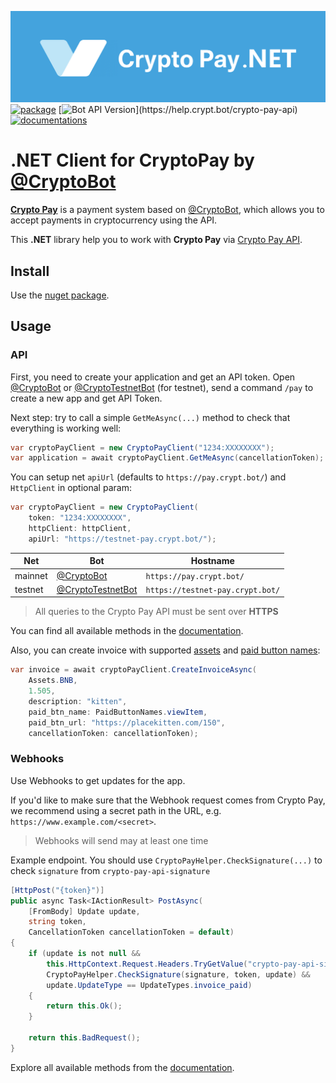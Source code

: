 ![CryptoPay](/header.png)
[![package](https://img.shields.io/nuget/vpre/CryptoPay.svg?label=CryptoPay%20Package&style=flat-square)](https://www.nuget.org/packages/CryptoPay)
[![Bot API Version](https://img.shields.io/badge/CryptoPay%20API-1.1.1%20(July%2026,%202022)-f36caf.svg?style=flat-square)](https://help.crypt.bot/crypto-pay-api)
[![documentations](https://img.shields.io/badge/Documentations-Book-Green.svg?style=flat-square)](https://help.crypt.bot/crypto-pay-api)
# .NET Client for CryptoPay by [@CryptoBot](https://t.me/CryptoBot)

**[Crypto Pay](https://t.me/CryptoBot/?start=pay)** is a payment system based on [@CryptoBot](https://t.me/CryptoBot), which allows you to accept payments in cryptocurrency using the API.

This **.NET** library help you to work with **Crypto Pay** via [Crypto Pay API](https://help.crypt.bot/crypto-pay-api).

## Install

Use the [nuget package](https://www.nuget.org/packages/CryptoPay/).

## Usage

### API

First, you need to create your application and get an API token. Open [@CryptoBot](https://t.me/CryptoBot?start=pay) or [@CryptoTestnetBot](https://t.me/CryptoTestnetBot?start=pay) (for testnet), send a command `/pay` to create a new app and get API Token.

Next step: try to call a simple `GetMeAsync(...)` method to check that everything is working well:

```csharp
var cryptoPayClient = new CryptoPayClient("1234:XXXXXXXX");
var application = await cryptoPayClient.GetMeAsync(cancellationToken);
```

You can setup net `apiUrl` (defaults to `https://pay.crypt.bot/`) and `HttpClient` in optional param:

```csharp
var cryptoPayClient = new CryptoPayClient(
    token: "1234:XXXXXXXX",
    httpClient: httpClient,
    apiUrl: "https://testnet-pay.crypt.bot/");
```

Net     | Bot                                                          | Hostname
------- |--------------------------------------------------------------|------------------------
mainnet | [@CryptoBot](https://t.me/CryptoBot?start=pay)               | `https://pay.crypt.bot/`
testnet | [@CryptoTestnetBot](https://t.me/CryptoTestnetBot?start=pay) | `https://testnet-pay.crypt.bot/`

> All queries to the Crypto Pay API must be sent over **HTTPS**

You can find all available methods in the [documentation](https://help.crypt.bot/crypto-pay-api).

Also, you can create invoice with supported [assets](#Assets) and [paid button names](#Paid-Button-Names):

```csharp
var invoice = await cryptoPayClient.CreateInvoiceAsync(
    Assets.BNB,
    1.505,
    description: "kitten",
    paid_btn_name: PaidButtonNames.viewItem,
    paid_btn_url: "https://placekitten.com/150",
    cancellationToken: cancellationToken);
```

### Webhooks

Use Webhooks to get updates for the app.

If you'd like to make sure that the Webhook request comes from Crypto Pay, we recommend using a secret path in the URL, e.g. `https://www.example.com/<secret>`.

> Webhooks will send may at least one time

Example endpoint. You should use `CryptoPayHelper.CheckSignature(...)` to check `signature` from `crypto-pay-api-signature`
```csharp
[HttpPost("{token}")]
public async Task<IActionResult> PostAsync(
    [FromBody] Update update, 
    string token, 
    CancellationToken cancellationToken = default)
{
    if (update is not null &&
        this.HttpContext.Request.Headers.TryGetValue("crypto-pay-api-signature", out var signature) &&
        CryptoPayHelper.CheckSignature(signature, token, update) &&
        update.UpdateType == UpdateTypes.invoice_paid)
    {
        return this.Ok();
    }

    return this.BadRequest();
}
```

Explore all available methods from the [documentation](https://help.crypt.bot/crypto-pay-api).